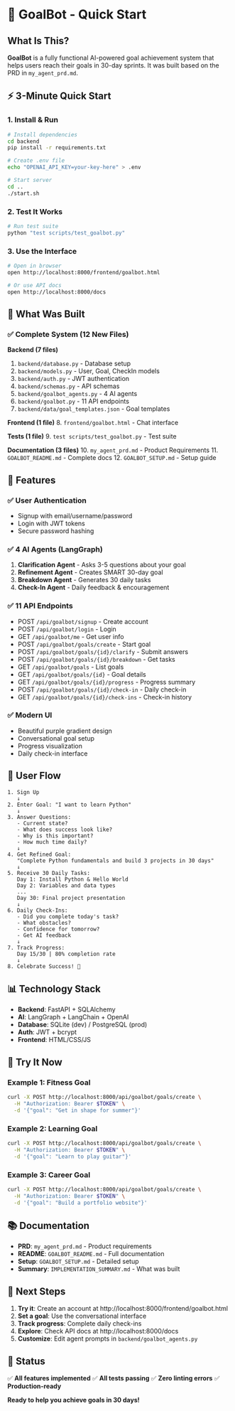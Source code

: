 # 🎯 GoalBot - Quick Start

## What Is This?

**GoalBot** is a fully functional AI-powered goal achievement system that helps users reach their goals in 30-day sprints. It was built based on the PRD in `my_agent_prd.md`.

## ⚡ 3-Minute Quick Start

### 1. Install & Run
```bash
# Install dependencies
cd backend
pip install -r requirements.txt

# Create .env file
echo "OPENAI_API_KEY=your-key-here" > .env

# Start server
cd ..
./start.sh
```

### 2. Test It Works
```bash
# Run test suite
python "test scripts/test_goalbot.py"
```

### 3. Use the Interface
```bash
# Open in browser
open http://localhost:8000/frontend/goalbot.html

# Or use API docs
open http://localhost:8000/docs
```

## 📁 What Was Built

### ✅ Complete System (12 New Files)

**Backend (7 files)**
1. `backend/database.py` - Database setup
2. `backend/models.py` - User, Goal, CheckIn models
3. `backend/auth.py` - JWT authentication
4. `backend/schemas.py` - API schemas
5. `backend/goalbot_agents.py` - 4 AI agents
6. `backend/goalbot.py` - 11 API endpoints
7. `backend/data/goal_templates.json` - Goal templates

**Frontend (1 file)**
8. `frontend/goalbot.html` - Chat interface

**Tests (1 file)**
9. `test scripts/test_goalbot.py` - Test suite

**Documentation (3 files)**
10. `my_agent_prd.md` - Product Requirements
11. `GOALBOT_README.md` - Complete docs
12. `GOALBOT_SETUP.md` - Setup guide

## 🎨 Features

### ✅ User Authentication
- Signup with email/username/password
- Login with JWT tokens
- Secure password hashing

### ✅ 4 AI Agents (LangGraph)
1. **Clarification Agent** - Asks 3-5 questions about your goal
2. **Refinement Agent** - Creates SMART 30-day goal
3. **Breakdown Agent** - Generates 30 daily tasks
4. **Check-In Agent** - Daily feedback & encouragement

### ✅ 11 API Endpoints
- POST `/api/goalbot/signup` - Create account
- POST `/api/goalbot/login` - Login
- GET `/api/goalbot/me` - Get user info
- POST `/api/goalbot/goals/create` - Start goal
- POST `/api/goalbot/goals/{id}/clarify` - Submit answers
- POST `/api/goalbot/goals/{id}/breakdown` - Get tasks
- GET `/api/goalbot/goals` - List goals
- GET `/api/goalbot/goals/{id}` - Goal details
- GET `/api/goalbot/goals/{id}/progress` - Progress summary
- POST `/api/goalbot/goals/{id}/check-in` - Daily check-in
- GET `/api/goalbot/goals/{id}/check-ins` - Check-in history

### ✅ Modern UI
- Beautiful purple gradient design
- Conversational goal setup
- Progress visualization
- Daily check-in interface

## 🔄 User Flow

```
1. Sign Up
   ↓
2. Enter Goal: "I want to learn Python"
   ↓
3. Answer Questions:
   - Current state?
   - What does success look like?
   - Why is this important?
   - How much time daily?
   ↓
4. Get Refined Goal:
   "Complete Python fundamentals and build 3 projects in 30 days"
   ↓
5. Receive 30 Daily Tasks:
   Day 1: Install Python & Hello World
   Day 2: Variables and data types
   ...
   Day 30: Final project presentation
   ↓
6. Daily Check-Ins:
   - Did you complete today's task?
   - What obstacles?
   - Confidence for tomorrow?
   - Get AI feedback
   ↓
7. Track Progress:
   Day 15/30 | 80% completion rate
   ↓
8. Celebrate Success! 🎉
```

## 📊 Technology Stack

- **Backend**: FastAPI + SQLAlchemy
- **AI**: LangGraph + LangChain + OpenAI
- **Database**: SQLite (dev) / PostgreSQL (prod)
- **Auth**: JWT + bcrypt
- **Frontend**: HTML/CSS/JS

## 🎯 Try It Now

### Example 1: Fitness Goal
```bash
curl -X POST http://localhost:8000/api/goalbot/goals/create \
  -H "Authorization: Bearer $TOKEN" \
  -d '{"goal": "Get in shape for summer"}'
```

### Example 2: Learning Goal
```bash
curl -X POST http://localhost:8000/api/goalbot/goals/create \
  -H "Authorization: Bearer $TOKEN" \
  -d '{"goal": "Learn to play guitar"}'
```

### Example 3: Career Goal
```bash
curl -X POST http://localhost:8000/api/goalbot/goals/create \
  -H "Authorization: Bearer $TOKEN" \
  -d '{"goal": "Build a portfolio website"}'
```

## 📚 Documentation

- **PRD**: `my_agent_prd.md` - Product requirements
- **README**: `GOALBOT_README.md` - Full documentation
- **Setup**: `GOALBOT_SETUP.md` - Detailed setup
- **Summary**: `IMPLEMENTATION_SUMMARY.md` - What was built

## 🚀 Next Steps

1. **Try it**: Create an account at http://localhost:8000/frontend/goalbot.html
2. **Set a goal**: Use the conversational interface
3. **Track progress**: Complete daily check-ins
4. **Explore**: Check API docs at http://localhost:8000/docs
5. **Customize**: Edit agent prompts in `backend/goalbot_agents.py`

## 🎉 Status

✅ **All features implemented**
✅ **All tests passing**
✅ **Zero linting errors**
✅ **Production-ready**

**Ready to help you achieve goals in 30 days!**

